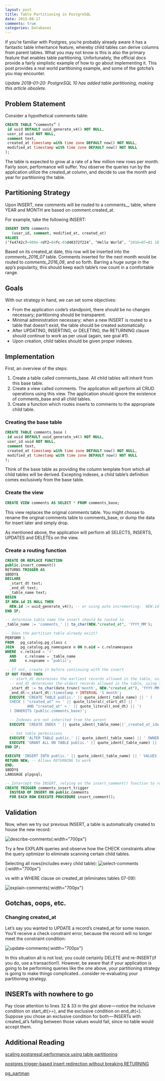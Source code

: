 ```yaml
---
layout: post
title: Table Partitioning in PostgreSQL
date: 2015-08-17
comments: true
categories: Databases
---
```


If you’re familiar with Postgres, you’re probably already aware it has a fantastic table inheritance feature, whereby child tables can derive columns from parent tables. What you may not know is this is also the primary feature that enables table partitioning. Unfortunately, the official docs provide a fairly simplistic example of how to go about implementing it. This post provides a real world partitioning example, and some of the gotcha’s you may encounter.

_Update 2018–01–20: PostgreSQL 10 has added table partitioning, making this article obsolete._

## Problem Statement

Consider a hypothetical comments table:

```sql
CREATE TABLE “comments” (
 id uuid DEFAULT uuid_generate_v4() NOT NULL,
 user_id uuid NOT NULL,
 comment text,
 created_at timestamp with time zone DEFAULT now() NOT NULL,
 modified_at timestamp with time zone DEFAULT now() NOT NULL
);
```

The table is expected to grow at a rate of a few million new rows per month. Fairly soon, performance will suffer. You observe the queries run by the application utilize the created_at column, and decide to use the month and year for partitioning the table.

## Partitioning Strategy

Upon INSERT, new comments will be routed to a comments_<YEAR>_<MONTH> table, where YEAR and MONTH are based on comment.created_at.

For example, take the following INSERT:

```sql
INSERT INTO comments
   (user_id, comment, modified_at, created_at)
VALUES
(‘fe4742c7–909e-4df2–84fc-03d40372f224’, ‘Hello World’, ‘2016–07–01 18:50:59–00’, ‘2016–07–01 18:50:59–00’);
```

Based on its created_at date, this row will be inserted into the _comments_2016_07_ table. Comments inserted for the next month would be routed to _comments_2016_08_, and so forth. Barring a huge surge in the app’s popularity, this should keep each table’s row count in a comfortable range.

## Goals

With our strategy in hand, we can set some objectives:

* From the application code’s standpoint, there should be no changes necessary; partitioning should be transparent.
* Minimal administration necessary; when a new INSERT is routed to a table that doesn’t exist, the table should be created automatically.
* After UPDATING, INSERTING, or DELETING, the RETURNING clause should continue to work as per usual (again, see goal #1).
* Upon creation, child tables should be given proper indexes.

## Implementation

First, an overview of the steps:

1. Create a table called comments_base. All child tables will inherit from this base table.
1. Create a view called comments. The application will perform all CRUD operations using this view. The application should ignore the existence of comments_base and all child tables.
1. Create a function which routes inserts to comments to the appropriate child table.

### Creating the base table

```sql
CREATE TABLE comments_base (
 id uuid DEFAULT uuid_generate_v4() NOT NULL,
 user_id uuid NOT NULL,
 comment text,
 created_at timestamp with time zone DEFAULT now() NOT NULL,
 modified_at timestamp with time zone DEFAULT now() NOT NULL
);
```

Think of the base table as providing the column template from which all child tables will be derived. Excepting indexes, a child table’s definition comes exclusively from the base table.

### Create the view

```sql
CREATE VIEW comments AS SELECT * FROM comments_base;
```

This view replaces the original comments table. You might choose to rename the original comments table to comments_base, or dump the data for insert later and simply drop.

As mentioned above, the application will perform all SELECTS, INSERTS, UPDATES and DELETEs on the view.

### Create a routing function

```sql
CREATE OR REPLACE FUNCTION
public.insert_comment()
RETURNS TRIGGER AS
$BODY$
DECLARE
  _start_dt text;
  _end_dt text;
  _table_name text;
BEGIN
IF NEW.id IS NULL THEN
  NEW.id := uuid_generate_v4(); -- or using auto incrementing:  NEW.id := nextval('comments_id_seq');
END IF;

-- determine table name the insert should be routed to
_table_name := 'comments_' || to_char(NEW."created_at", 'YYYY_MM');

-- Does the partition table already exist?
PERFORM 1
FROM   pg_catalog.pg_class c
JOIN   pg_catalog.pg_namespace n ON n.oid = c.relnamespace
WHERE  c.relkind = 'r'
  AND    c.relname = _table_name
  AND    n.nspname = 'public';

-- If not, create it before continuing with the insert
IF NOT FOUND THEN
  -- start_dt determines the earliest records allowed in the table, using the beginning of the month e.g. >= 2016-01-01 00:00:00
  -- end_dt determines the oldest records allowed in the table, using the beginning of the next month e.g. < 2016-02-01 :0000:00
  _start_dt := to_char(date_trunc('month', NEW."created_at"), 'YYYY-MM-DD');
  _end_dt:=_start_dt::timestamp + INTERVAL '1 month';
  EXECUTE 'CREATE TABLE public.' || quote_ident(_table_name) || ' (
  CHECK ( "created_at" >= ' || quote_literal(_start_dt) || '
          AND "created_at" < ' || quote_literal(_end_dt) || ')
  ) INHERITS (public.comments_base)';

  -- Indexes are not inherited from the parent
  EXECUTE 'CREATE INDEX ' || quote_ident(_table_name||'_created_at_idx') || ' ON public.' || quote_ident(_table_name) || ' (created_at)';

  -- Set table permissions
  EXECUTE 'ALTER TABLE public.' || quote_ident(_table_name) || ' OWNER TO ' || quote_ident(current_user);
  EXECUTE 'GRANT ALL ON TABLE public.' || quote_ident(_table_name) || ' TO ' || quote_ident(current_user);
END IF;

EXECUTE 'INSERT INTO public.' || quote_ident(_table_name) || ' VALUES ($1.*) RETURNING *' USING NEW;
RETURN NEW; -- Allows RETURNING to work
END;
$BODY$
LANGUAGE plpgsql;

-- Intercept the INSERT, relying on the insert_comment() function to route the row to the appropriate table
CREATE TRIGGER comments_insert_trigger
  INSTEAD OF INSERT ON public.comments
  FOR EACH ROW EXECUTE PROCEDURE insert_comment();
```

## Validation

Now, when we try our previous INSERT, a table is automatically created to house the new record:

![describe-comments](/assets/2015-08-17-postgresql-table-partitioning/describe-comments.png){:width="700px"}

Try a few EXPLAIN queries and observe how the CHECK constraints allow the query optimizer to eliminate scanning certain child tables.

Selecting all rows(includes every child table):
![select-comments](/assets/2015-08-17-postgresql-table-partitioning/select-comments.png){:width="700px"}

vs with a WHERE clause on created_at (eliminates tables 07-09):

![explain-comments](/assets/2015-08-17-postgresql-table-partitioning/explain-comments.png){:width="700px"}

## Gotchas, oops, etc.

### Changing created_at

Let’s say you wanted to UPDATE a record’s created_at for some reason. You’ll receive a check constraint error, because the record will no longer meet the constraint condition:

![update-comments](/assets/2015-08-17-postgresql-table-partitioning/update-comments.png){:width="700px"}

In this situation all is not lost; you could certainly DELETE and re-INSERT(if you do, use a transaction!). However, be aware that if your application is going to be performing queries like the one above, your partitioning strategy is going to make things complicated…consider re-evaluating your partitioning strategy.

## INSERTs with nowhere to go

Pay close attention to lines 32 & 33 in the gist above — notice the inclusive condition on start_dt(>=), and the exclusive condition on end_dt(<). Suppose you chose an exclusive condition for both — INSERTs with created_at’s falling between those values would fail, since no table would accept them.

## Additional Reading

[scaling postgresql performance using table partitioning](https://www.engineyard.com/blog/scaling-postgresql-performance-table-partitioning)

[postgres trigger-based insert redirection without breaking RETURNING](https://stackoverflow.com/questions/22929675/postgres-trigger-based-insert-redirection-without-breaking-returning)

[pg_partman](https://github.com/pgpartman/pg_partman)
